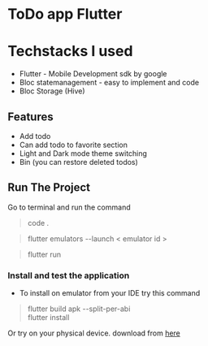 # ToDo app Flutter

# Techstacks I used

- Flutter - Mobile Development sdk by google
- Bloc statemanagement - easy to implement and code
- Bloc Storage (Hive)

## Features 

- Add todo
- Can add todo to favorite section
- Light and Dark mode theme switching
- Bin (you can restore deleted todos)

## Run The Project

Go to terminal and run the command
> code .

> flutter emulators --launch < emulator id >

> flutter run

### Install and test the application

- To install on emulator from your IDE try this command
> flutter build apk --split-per-abi    
> flutter install 

Or try on your physical device. download from [here](https://drive.google.com/file/d/1Ox7W-V7VZsGzrjIFLV40Ni8CABg_rqIh/view?usp=sharing)

